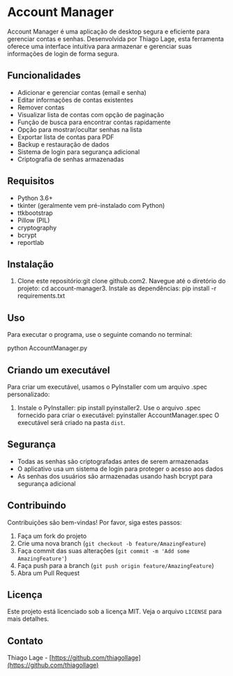# Account Manager

Account Manager é uma aplicação de desktop segura e eficiente para gerenciar contas e senhas. Desenvolvida por Thiago Lage, esta ferramenta oferece uma interface intuitiva para armazenar e gerenciar suas informações de login de forma segura.

## Funcionalidades

- Adicionar e gerenciar contas (email e senha)
- Editar informações de contas existentes
- Remover contas
- Visualizar lista de contas com opção de paginação
- Função de busca para encontrar contas rapidamente
- Opção para mostrar/ocultar senhas na lista
- Exportar lista de contas para PDF
- Backup e restauração de dados
- Sistema de login para segurança adicional
- Criptografia de senhas armazenadas

## Requisitos

- Python 3.6+
- tkinter (geralmente vem pré-instalado com Python)
- ttkbootstrap
- Pillow (PIL)
- cryptography
- bcrypt
- reportlab

## Instalação

1. Clone este repositório:git clone github.com2. Navegue até o diretório do projeto:
cd account-manager3. Instale as dependências:
pip install -r requirements.txt
## Uso

Para executar o programa, use o seguinte comando no terminal:

python AccountManager.py

## Criando um executável

Para criar um executável, usamos o PyInstaller com um arquivo .spec personalizado:

1. Instale o PyInstaller:
pip install pyinstaller2. Use o arquivo .spec fornecido para criar o executável:
pyinstaller AccountManager.spec
O executável será criado na pasta `dist`.

## Segurança

- Todas as senhas são criptografadas antes de serem armazenadas
- O aplicativo usa um sistema de login para proteger o acesso aos dados
- As senhas dos usuários são armazenadas usando hash bcrypt para segurança adicional

## Contribuindo

Contribuições são bem-vindas! Por favor, siga estes passos:

1. Faça um fork do projeto
2. Crie uma nova branch (`git checkout -b feature/AmazingFeature`)
3. Faça commit das suas alterações (`git commit -m 'Add some AmazingFeature'`)
4. Faça push para a branch (`git push origin feature/AmazingFeature`)
5. Abra um Pull Request

## Licença

Este projeto está licenciado sob a licença MIT. Veja o arquivo `LICENSE` para mais detalhes.

## Contato

Thiago Lage - [https://github.com/thiagollage](https://github.com/thiagollage)